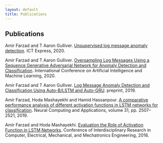 ```yaml
---
layout: default
title: Publications
---
```

## Publications

Amir Farzad and T Aaron Gulliver. [Unsupervised log message anomaly detection‏](https://doi.org/10.1016/j.icte.2020.06.003). ICT Express, 2020. 

Amir Farzad and T Aaron Gulliver. [Oversampling Log Messages Using a Sequence Generative Adversarial Network for Anomaly Detection and Classification‏](https://www.doi.org/10.5121/csit.2020.100515). International Conference on Artificial Intelligence and Machine Learning, 2020. 

Amir Farzad and T Aaron Gulliver. [Log Message Anomaly Detection and Classification Using Auto-B/LSTM and Auto-GRU](https://arxiv.org/abs/1911.08744). preprint, 2019. 

Amir Farzad, Hoda Mashayekhi and Hamid Hassanpour. [A comparative performance analysis of different activation functions in LSTM networks for classification](https://doi.org/10.1007/s00521-017-3210-6). Neural Computing and Applications, volume 31, pp. 2507–2521, 2019.

Amir Farzad and Hoda Mashayekhi. [Evaluation the Role of Activation Function in LSTM Networks](https://www.civilica.com/Paper-IRCEM01-IRCEM01_213.html). Conference of Interdisciplinary Research in Computer, Electrical, Mechanical, and Mechatronics Engineering, 2016. 
